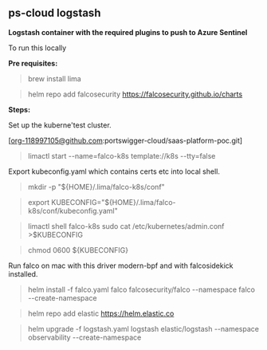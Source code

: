 ## ps-cloud logstash

**Logstash container with the required plugins to push to Azure Sentinel**

To run this locally

**Pre requisites:**

>brew install lima

>helm repo add falcosecurity https://falcosecurity.github.io/charts

**Steps:**

Set up the kuberne'test cluster.

[org-118997105@github.com:portswigger-cloud/saas-platform-poc.git]

> limactl start --name=falco-k8s template://k8s --tty=false

Export kubeconfig.yaml which contains certs etc into local shell.

> mkdir -p "${HOME}/.lima/falco-k8s/conf"

> export KUBECONFIG="${HOME}/.lima/falco-k8s/conf/kubeconfig.yaml"

> limactl shell falco-k8s sudo cat /etc/kubernetes/admin.conf >$KUBECONFIG

> chmod 0600 ${KUBECONFIG}

Run falco on mac with this driver modern-bpf and with falcosidekick installed.

> helm install -f falco.yaml falco falcosecurity/falco --namespace falco --create-namespace

>helm repo add elastic https://helm.elastic.co

> helm upgrade -f logstash.yaml logstash elastic/logstash --namespace observability --create-namespace